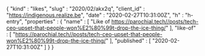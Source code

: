{
  "kind" : "likes",
  "slug" : "2020/02/akx2q",
  "client_id" : "https://indigenous.realize.be",
  "date" : "2020-02-27T10:31:00Z",
  "h" : "h-entry",
  "properties" : {
    "name" : [ "Like of https://parochial.tech//posts/tech-ceo-upset-that-people-won%E2%80%99t-drop-the-ice-thing/" ],
    "like-of" : [ "https://parochial.tech//posts/tech-ceo-upset-that-people-won%E2%80%99t-drop-the-ice-thing/" ],
    "published" : [ "2020-02-27T10:31:00Z" ]
  }
}
